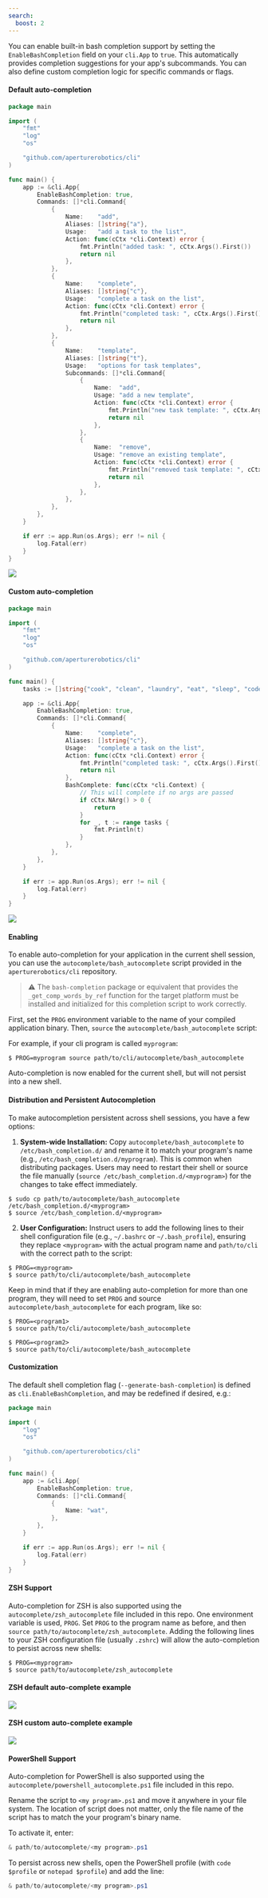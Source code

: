 ```yaml
---
search:
  boost: 2
---
```


You can enable built-in bash completion support by setting the `EnableBashCompletion` field on your `cli.App` to `true`. This automatically provides completion suggestions for your app's subcommands. You can also define custom completion logic for specific commands or flags.

#### Default auto-completion

```go
package main

import (
	"fmt"
	"log"
	"os"

	"github.com/aperturerobotics/cli"
)

func main() {
	app := &cli.App{
		EnableBashCompletion: true,
		Commands: []*cli.Command{
			{
				Name:    "add",
				Aliases: []string{"a"},
				Usage:   "add a task to the list",
				Action: func(cCtx *cli.Context) error {
					fmt.Println("added task: ", cCtx.Args().First())
					return nil
				},
			},
			{
				Name:    "complete",
				Aliases: []string{"c"},
				Usage:   "complete a task on the list",
				Action: func(cCtx *cli.Context) error {
					fmt.Println("completed task: ", cCtx.Args().First())
					return nil
				},
			},
			{
				Name:    "template",
				Aliases: []string{"t"},
				Usage:   "options for task templates",
				Subcommands: []*cli.Command{
					{
						Name:  "add",
						Usage: "add a new template",
						Action: func(cCtx *cli.Context) error {
							fmt.Println("new task template: ", cCtx.Args().First())
							return nil
						},
					},
					{
						Name:  "remove",
						Usage: "remove an existing template",
						Action: func(cCtx *cli.Context) error {
							fmt.Println("removed task template: ", cCtx.Args().First())
							return nil
						},
					},
				},
			},
		},
	}

	if err := app.Run(os.Args); err != nil {
		log.Fatal(err)
	}
}
```
![](/docs/v2/images/default-bash-autocomplete.gif)

#### Custom auto-completion
<!-- {
  "args": ["complete", "&#45;&#45;generate&#45;bash&#45;completion"],
  "output": "laundry"
} -->
```go
package main

import (
	"fmt"
	"log"
	"os"

	"github.com/aperturerobotics/cli"
)

func main() {
	tasks := []string{"cook", "clean", "laundry", "eat", "sleep", "code"}

	app := &cli.App{
		EnableBashCompletion: true,
		Commands: []*cli.Command{
			{
				Name:    "complete",
				Aliases: []string{"c"},
				Usage:   "complete a task on the list",
				Action: func(cCtx *cli.Context) error {
					fmt.Println("completed task: ", cCtx.Args().First())
					return nil
				},
				BashComplete: func(cCtx *cli.Context) {
					// This will complete if no args are passed
					if cCtx.NArg() > 0 {
						return
					}
					for _, t := range tasks {
						fmt.Println(t)
					}
				},
			},
		},
	}

	if err := app.Run(os.Args); err != nil {
		log.Fatal(err)
	}
}
```
![](/docs/v2/images/custom-bash-autocomplete.gif)

#### Enabling

To enable auto-completion for your application in the current shell session, you can use the `autocomplete/bash_autocomplete` script provided in the `aperturerobotics/cli` repository.

> :warning: The `bash-completion` package or equivalent that provides the
> `_get_comp_words_by_ref` function for the target platform must be installed and
> initialized for this completion script to work correctly.

First, set the `PROG` environment variable to the name of your compiled application binary. Then, `source` the `autocomplete/bash_autocomplete` script:

For example, if your cli program is called `myprogram`:

```sh-session
$ PROG=myprogram source path/to/cli/autocomplete/bash_autocomplete
```

Auto-completion is now enabled for the current shell, but will not persist into
a new shell.

#### Distribution and Persistent Autocompletion

To make autocompletion persistent across shell sessions, you have a few options:

1.  **System-wide Installation:** Copy `autocomplete/bash_autocomplete` to `/etc/bash_completion.d/` and rename it to match your program's name (e.g., `/etc/bash_completion.d/myprogram`). This is common when distributing packages. Users may need to restart their shell or source the file manually (`source /etc/bash_completion.d/<myprogram>`) for the changes to take effect immediately.

```sh-session
$ sudo cp path/to/autocomplete/bash_autocomplete /etc/bash_completion.d/<myprogram>
$ source /etc/bash_completion.d/<myprogram>
```

2.  **User Configuration:** Instruct users to add the following lines to their shell configuration file (e.g., `~/.bashrc` or `~/.bash_profile`), ensuring they replace `<myprogram>` with the actual program name and `path/to/cli` with the correct path to the script:

```sh-session
$ PROG=<myprogram>
$ source path/to/cli/autocomplete/bash_autocomplete
```

Keep in mind that if they are enabling auto-completion for more than one
program, they will need to set `PROG` and source
`autocomplete/bash_autocomplete` for each program, like so:

```sh-session
$ PROG=<program1>
$ source path/to/cli/autocomplete/bash_autocomplete

$ PROG=<program2>
$ source path/to/cli/autocomplete/bash_autocomplete
```

#### Customization

The default shell completion flag (`--generate-bash-completion`) is defined as
`cli.EnableBashCompletion`, and may be redefined if desired, e.g.:

<!-- {
  "args": ["&#45;&#45;generate&#45;bash&#45;completion"],
  "output": "wat\nhelp\nh"
} -->
```go
package main

import (
	"log"
	"os"

	"github.com/aperturerobotics/cli"
)

func main() {
	app := &cli.App{
		EnableBashCompletion: true,
		Commands: []*cli.Command{
			{
				Name: "wat",
			},
		},
	}

	if err := app.Run(os.Args); err != nil {
		log.Fatal(err)
	}
}
```

#### ZSH Support

Auto-completion for ZSH is also supported using the
`autocomplete/zsh_autocomplete` file included in this repo. One environment
variable is used, `PROG`.  Set `PROG` to the program name as before, and then
`source path/to/autocomplete/zsh_autocomplete`.  Adding the following lines to
your ZSH configuration file (usually `.zshrc`) will allow the auto-completion to
persist across new shells:

```sh-session
$ PROG=<myprogram>
$ source path/to/autocomplete/zsh_autocomplete
```

#### ZSH default auto-complete example
![](/docs/v2/images/default-zsh-autocomplete.gif)

#### ZSH custom auto-complete example
![](/docs/v2/images/custom-zsh-autocomplete.gif)

#### PowerShell Support

Auto-completion for PowerShell is also supported using the
`autocomplete/powershell_autocomplete.ps1` file included in this repo.

Rename the script to `<my program>.ps1` and move it anywhere in your file
system.  The location of script does not matter, only the file name of the
script has to match the your program's binary name.

To activate it, enter:

```powershell
& path/to/autocomplete/<my program>.ps1
```

To persist across new shells, open the PowerShell profile (with `code $profile`
or `notepad $profile`) and add the line:

```powershell
& path/to/autocomplete/<my program>.ps1
```

